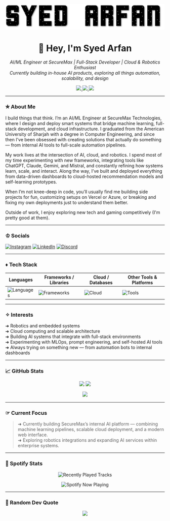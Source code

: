 <p align="center">
  <img src="name.gif" alt="Syed Arfan Banner" />
</p>

<h1 align="center">👋 Hey, I'm Syed Arfan</h1>

<p align="center">
  <em>AI/ML Engineer at SecureMax | Full-Stack Developer | Cloud & Robotics Enthusiast</em><br>
  <em>Currently building in-house AI products, exploring all things automation, scalability, and design</em>
</p>

<p align="center">
  <a href="https://instagram.com/simplyarfan">
    <img src="https://img.shields.io/badge/Instagram-E4405F?style=for-the-badge&logo=instagram&logoColor=white" />
  </a>
  <a href="https://www.linkedin.com/in/syedarfan/">
    <img src="https://img.shields.io/badge/LinkedIn-0077B5?style=for-the-badge&logo=linkedin&logoColor=white" />
  </a>
  <a href="https://discord.com/users/simplyarfan">
    <img src="https://img.shields.io/badge/Discord-5865F2?style=for-the-badge&logo=discord&logoColor=white" />
  </a>
</p>

---

### ✮ About Me
I build things that think. I’m an AI/ML Engineer at SecureMax Technologies, where I design and deploy smart systems that bridge machine learning, full-stack development, and cloud infrastructure. I graduated from the American University of Sharjah with a degree in Computer Engineering, and since then I’ve been obsessed with creating solutions that actually do something — from internal AI tools to full-scale automation pipelines.

My work lives at the intersection of AI, cloud, and robotics. I spend most of my time experimenting with new frameworks, integrating tools like ChatGPT, Claude, Gemini, and Mistral, and constantly refining how systems learn, scale, and interact. Along the way, I’ve built and deployed everything from data-driven dashboards to cloud-hosted recommendation models and self-learning prototypes.

When I’m not knee-deep in code, you’ll usually find me building side projects for fun, customizing setups on Vercel or Azure, or breaking and fixing my own deployments just to understand them better.

Outside of work, I enjoy exploring new tech and gaming competitively (I'm pretty good at them).

---

### ♔ Socials
[![Instagram](https://img.shields.io/badge/Instagram-simplyarfan-pink?style=flat-square&logo=instagram)](https://instagram.com/simplyarfan)
[![LinkedIn](https://img.shields.io/badge/LinkedIn-Syed%20Arfan-blue?style=flat-square&logo=linkedin)](https://www.linkedin.com/in/syedarfan/)
[![Discord](https://img.shields.io/badge/Discord-simplyarfan-5865F2?style=flat-square&logo=discord)](https://discord.com/users/simplyarfan)

---

### ♦︎ Tech Stack

| **Languages** | **Frameworks / Libraries** | **Cloud / Databases** | **Other Tools & Platforms** |
|----------------|-----------------------------|------------------------|------------------------------|
| ![Languages](https://skillicons.dev/icons?i=py,cpp,c,asm,js,ts,html,css) | ![Frameworks](https://skillicons.dev/icons?i=react,nextjs,framer,tailwind,nodejs,express,django,fastapi) | ![Cloud](https://skillicons.dev/icons?i=postgres,azure,vercel,netlify,firebase,aws,neon,docker) | ![Tools](https://skillicons.dev/icons?i=git,github,vscode,linux,bash,notion,figma,postman) |

---

### ✧ Interests
➜ Robotics and embedded systems  
➜ Cloud computing and scalable architecture  
➜ Building AI systems that integrate with full-stack environments  
➜ Experimenting with MLOps, prompt engineering, and self-hosted AI tools  
➜ Always trying on something new — from automation bots to internal dashboards

---

### 📈 GitHub Stats
<p align="center">
  <img src="https://github-readme-stats.vercel.app/api?username=simplyarfan&show_icons=true&theme=radical" height="160"/>
  <img src="https://github-readme-stats.vercel.app/api/top-langs/?username=simplyarfan&layout=compact&theme=radical" height="160"/>
</p>

<p align="center">
  <img src="https://github-profile-trophy.vercel.app/?username=simplyarfan&theme=onedark" />
</p>

---

### ☞ Current Focus
> ➜ Currently building SecureMax’s internal AI platform — combining machine learning pipelines, scalable cloud deployment, and a modern web interface.  
> ➜ Exploring robotics integrations and expanding AI services within enterprise systems.

---

### 🎵 Spotify Stats

<p align="center">
  <img src="https://spotify-recently-played-readme.vercel.app/api?user=rtb5ne6ivtlgfk2dte67qmqyc&count=5&width=600&unique=true" alt="Recently Played Tracks" />
</p>

<p align="center">
  <img src="https://spotify-github-profile.kittinanx.com/api/view?uid=rtb5ne6ivtlgfk2dte67qmqyc&cover_image=true&theme=novatorem&show_offline=false&background_color=0d1117&interchange=false" alt="Spotify Now Playing" width="500" />
</p>

---

### 🧩 Random Dev Quote

<p align="center">
  <img src="https://quotes-github-readme.vercel.app/api?type=horizontal&theme=radical" />
</p>
